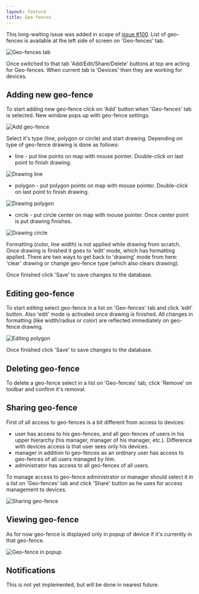 ```yaml
---
layout: feature
title: Geo-fences
---
```


This long-waiting issue was added in scope of [issue #100](https://github.com/vitalidze/traccar-web/issues/100). List of geo-fences is available at the left side of screen on 'Geo-fences' tab.

![Geo-fences tab](http://i59.tinypic.com/kdmp34.png)

Once switched to that tab 'Add/Edit/Share/Delete' buttons at top are acting for Geo-fences. When current tab is 'Devices' then they are working for devices.

Adding new geo-fence
--------------------

To start adding new geo-fence click on 'Add' button when 'Geo-fences' tab is selected. New window pops up with geo-fence settings.

![Add geo-fence](http://i62.tinypic.com/34iqsdk.png)

Select it's type (line, polygon or circle) and start drawing. Depending on type of geo-fence drawing is done as follows:

* line - put line points on map with mouse pointer. Double-click on last point to finish drawing.

![Drawing line](http://i60.tinypic.com/bj62wp.png)

* polygon - put polygon points on map with mouse pointer. Double-click on last point to finish drawing.

![Drawing polygon](http://i58.tinypic.com/t5hpae.png)

* circle - put circle center on map with mouse pointer. Once center point is put drawing finishes.

![Drawing circle](http://i62.tinypic.com/24dpkyt.png)

Formatting (color, line width) is not applied while drawing from scratch. Once drawing is finished it goes to 'edit' mode, which has formatting applied. There are two ways to get back to 'drawing' mode from here: 'clear' drawing or change geo-fence type (which also clears drawing).

Once finished click 'Save' to save changes to the database.

Editing geo-fence
-----------------

To start editing select geo-fence in a list on 'Geo-fences' tab and click 'edit' button. Also 'edit' mode is activated once drawing is finished. All changes in formatting (like width/radius or color) are reflected immediately on geo-fence drawing.

![Editing polygon](http://i57.tinypic.com/35ic3rl.png)

Once finished click 'Save' to save changes to the database.

Deleting geo-fence
------------------

To delete a geo-fence select in a list on 'Geo-fences' tab, click 'Remove' on toolbar and confirm it's removal.

Sharing geo-fence
-----------------

First of all access to geo-fences is a bit different from access to devices:

* user has access to his geo-fences, and all geo-fences of users in his upper hierarchy (his manager, manager of his manager, etc.). Difference with devices access is that user sees only his devices.
* manager in addition to geo-fences as an ordinary user has access to geo-fences of all users managed by him.
* administrator has access to all geo-fences of all users.

To manage access to geo-fence administrator or manager should select it in a list on 'Geo-fences' tab and click 'Share' button as he uses for access management to devices.

![Sharing geo-fence](http://i62.tinypic.com/1zme8o3.png)

Viewing geo-fence
-----------------

As for now geo-fence is displayed only in popup of device if it's currently in that geo-fence.

![Geo-fence in popup](http://i58.tinypic.com/6jpvh4.png)

Notifications
-------------

This is not yet implemented, but will be done in nearest future.